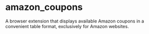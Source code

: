 # amazon_coupons
A browser extension that displays available Amazon coupons in a convenient table format, exclusively for Amazon websites.
